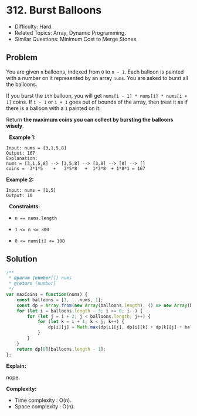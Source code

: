 # 312. Burst Balloons

- Difficulty: Hard.
- Related Topics: Array, Dynamic Programming.
- Similar Questions: Minimum Cost to Merge Stones.

## Problem

You are given ```n``` balloons, indexed from ```0``` to ```n - 1```. Each balloon is painted with a number on it represented by an array ```nums```. You are asked to burst all the balloons.

If you burst the ```ith``` balloon, you will get ```nums[i - 1] * nums[i] * nums[i + 1]``` coins. If ```i - 1``` or ```i + 1``` goes out of bounds of the array, then treat it as if there is a balloon with a ```1``` painted on it.

Return **the maximum coins you can collect by bursting the balloons wisely**.

 
**Example 1:**

```
Input: nums = [3,1,5,8]
Output: 167
Explanation:
nums = [3,1,5,8] --> [3,5,8] --> [3,8] --> [8] --> []
coins =  3*1*5    +   3*5*8   +  1*3*8  + 1*8*1 = 167
```

**Example 2:**

```
Input: nums = [1,5]
Output: 10
```

 
**Constraints:**


	
- ```n == nums.length```
	
- ```1 <= n <= 300```
	
- ```0 <= nums[i] <= 100```



## Solution

```javascript
/**
 * @param {number[]} nums
 * @return {number}
 */
var maxCoins = function(nums) {
    const balloons = [1, ...nums, 1];
    const dp = Array.from(new Array(balloons.length), () => new Array(balloons.length).fill(0));
    for (let i = balloons.length - 3; i >= 0; i--) {
        for (let j = i + 2; j < balloons.length; j++) {
            for (let k = i + 1; k < j; k++) {
                dp[i][j] = Math.max(dp[i][j], dp[i][k] + dp[k][j] + balloons[i] * balloons[k] * balloons[j]);
            }
        }
    }
    return dp[0][balloons.length - 1];
};
```

**Explain:**

nope.

**Complexity:**

* Time complexity : O(n).
* Space complexity : O(n).

